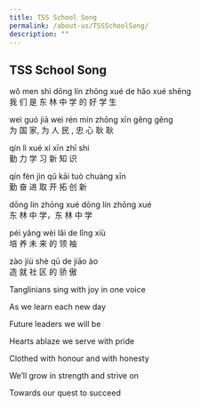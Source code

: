 ```yaml
---
title: TSS School Song
permalink: /about-us/TSSSchoolSong/
description: ""
---
```

## TSS School Song


wǒ men shì dōng lín zhōng xué de hǎo xué shēng  
我 们 是 东 林 中 学 的 好 学 生

weì guó jiā weì rén mín zhōng xīn gěng gěng  
为 国 家, 为 人 民 , 忠 心 耿 耿

qín lì xué xí xīn zhī shi  
勤 力 学 习 新 知 识

qín fèn jìn qǔ kāi tuò chuàng xīn  
勤 奋 进 取 开 拓 创 新

dōng lín zhōng xué dōng lín zhōng xué  
东 林 中 学，东 林 中 学

péi yǎng wèi lǎi de lǐng xiù  
培 养 未 来 的 领 袖

zào jiù shè qū de jiāo ào  
造 就 社 区 的 骄 傲

Tanglinians sing with joy in one voice

As we learn each new day

Future leaders we will be

Hearts ablaze we serve with pride

Clothed with honour and with honesty

We’ll grow in strength and strive on

Towards our quest to succeed